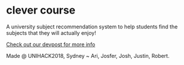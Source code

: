 # clever course
A university subject recommendation system to help students find the subjects that they will actually enjoy!

[Check out our devpost for more info](https://devpost.com/software/clever-course)

Made @ UNIHACK2018, Sydney
~ Ari, Josfer, Josh, Justin, Robert.
